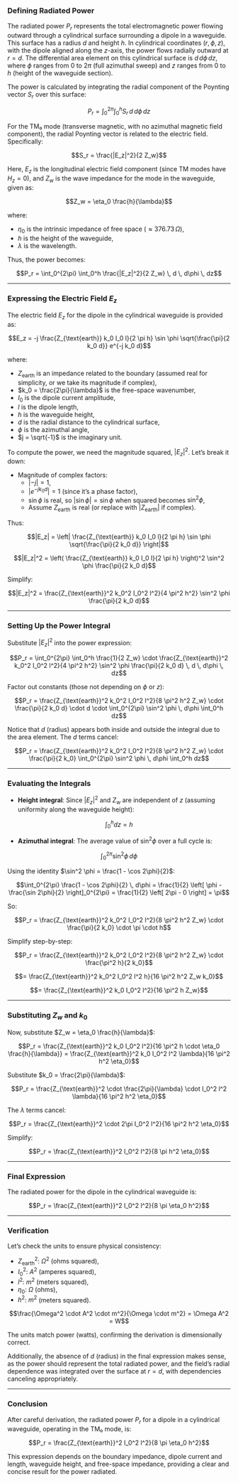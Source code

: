 ### Defining Radiated Power

The radiated power $P_r$ represents the total electromagnetic power flowing outward through a cylindrical surface surrounding a dipole in a waveguide. This surface has a radius $d$ and height $h$. In cylindrical coordinates $(r, \phi, z)$, with the dipole aligned along the $z$-axis, the power flows radially outward at $r = d$. The differential area element on this cylindrical surface is $d \, d\phi \, dz$, where $\phi$ ranges from 0 to $2\pi$ (full azimuthal sweep) and $z$ ranges from 0 to $h$ (height of the waveguide section).

The power is calculated by integrating the radial component of the Poynting vector $S_r$ over this surface:

$$P_r = \int_0^{2\pi} \int_0^h S_r \, d \, d\phi \, dz$$

For the TM₀ mode (transverse magnetic, with no azimuthal magnetic field component), the radial Poynting vector is related to the electric field. Specifically:

$$S_r = \frac{|E_z|^2}{2 Z_w}$$

Here, $E_z$ is the longitudinal electric field component (since TM modes have $H_z = 0$), and $Z_w$ is the wave impedance for the mode in the waveguide, given as:

$$Z_w = \eta_0 \frac{h}{\lambda}$$

where:
- $\eta_0$ is the intrinsic impedance of free space ($\approx 376.73 \, \Omega$),
- $h$ is the height of the waveguide,
- $\lambda$ is the wavelength.

Thus, the power becomes:

$$P_r = \int_0^{2\pi} \int_0^h \frac{|E_z|^2}{2 Z_w} \, d \, d\phi \, dz$$

---

### Expressing the Electric Field $E_z$

The electric field $E_z$ for the dipole in the cylindrical waveguide is provided as:

$$E_z = -j \frac{Z_{\text{earth}} k_0 I_0 l}{2 \pi h} \sin \phi \sqrt{\frac{\pi}{2 k_0 d}} e^{-j k_0 d}$$

where:
- $Z_{\text{earth}}$ is an impedance related to the boundary (assumed real for simplicity, or we take its magnitude if complex),
- $k_0 = \frac{2\pi}{\lambda}$ is the free-space wavenumber,
- $I_0$ is the dipole current amplitude,
- $l$ is the dipole length,
- $h$ is the waveguide height,
- $d$ is the radial distance to the cylindrical surface,
- $\phi$ is the azimuthal angle,
- $j = \sqrt{-1}$ is the imaginary unit.

To compute the power, we need the magnitude squared, $|E_z|^2$. Let’s break it down:

- Magnitude of complex factors:
  - $|-j| = 1$,
  - $|e^{-j k_0 d}| = 1$ (since it’s a phase factor),
  - $\sin \phi$ is real, so $|\sin \phi| = \sin \phi$ when squared becomes $\sin^2 \phi$,
  - Assume $Z_{\text{earth}}$ is real (or replace with $|Z_{\text{earth}}|$ if complex).

Thus:

$$|E_z| = \left| \frac{Z_{\text{earth}} k_0 I_0 l}{2 \pi h} \sin \phi \sqrt{\frac{\pi}{2 k_0 d}} \right|$$

$$|E_z|^2 = \left( \frac{Z_{\text{earth}} k_0 I_0 l}{2 \pi h} \right)^2 \sin^2 \phi \frac{\pi}{2 k_0 d}$$

Simplify:

$$|E_z|^2 = \frac{Z_{\text{earth}}^2 k_0^2 I_0^2 l^2}{4 \pi^2 h^2} \sin^2 \phi \frac{\pi}{2 k_0 d}$$

---

### Setting Up the Power Integral

Substitute $|E_z|^2$ into the power expression:

$$P_r = \int_0^{2\pi} \int_0^h \frac{1}{2 Z_w} \cdot \frac{Z_{\text{earth}}^2 k_0^2 I_0^2 l^2}{4 \pi^2 h^2} \sin^2 \phi \frac{\pi}{2 k_0 d} \, d \, d\phi \, dz$$

Factor out constants (those not depending on $\phi$ or $z$):

$$P_r = \frac{Z_{\text{earth}}^2 k_0^2 I_0^2 l^2}{8 \pi^2 h^2 Z_w} \cdot \frac{\pi}{2 k_0 d} \cdot d \cdot \int_0^{2\pi} \sin^2 \phi \, d\phi \int_0^h dz$$

Notice that $d$ (radius) appears both inside and outside the integral due to the area element. The $d$ terms cancel:

$$P_r = \frac{Z_{\text{earth}}^2 k_0^2 I_0^2 l^2}{8 \pi^2 h^2 Z_w} \cdot \frac{\pi}{2 k_0} \int_0^{2\pi} \sin^2 \phi \, d\phi \int_0^h dz$$

---

### Evaluating the Integrals

- **Height integral**: Since $|E_z|^2$ and $Z_w$ are independent of $z$ (assuming uniformity along the waveguide height):

$$\int_0^h dz = h$$

- **Azimuthal integral**: The average value of $\sin^2 \phi$ over a full cycle is:

$$\int_0^{2\pi} \sin^2 \phi \, d\phi$$

Using the identity $\sin^2 \phi = \frac{1 - \cos 2\phi}{2}$:

$$\int_0^{2\pi} \frac{1 - \cos 2\phi}{2} \, d\phi = \frac{1}{2} \left[ \phi - \frac{\sin 2\phi}{2} \right]_0^{2\pi} = \frac{1}{2} \left[ 2\pi - 0 \right] = \pi$$

So:

$$P_r = \frac{Z_{\text{earth}}^2 k_0^2 I_0^2 l^2}{8 \pi^2 h^2 Z_w} \cdot \frac{\pi}{2 k_0} \cdot \pi \cdot h$$

Simplify step-by-step:

$$P_r = \frac{Z_{\text{earth}}^2 k_0^2 I_0^2 l^2}{8 \pi^2 h^2 Z_w} \cdot \frac{\pi^2 h}{2 k_0}$$

$$= \frac{Z_{\text{earth}}^2 k_0^2 I_0^2 l^2 h}{16 \pi^2 h^2 Z_w k_0}$$

$$= \frac{Z_{\text{earth}}^2 k_0 I_0^2 l^2}{16 \pi^2 h Z_w}$$

---

### Substituting $Z_w$ and $k_0$

Now, substitute $Z_w = \eta_0 \frac{h}{\lambda}$:

$$P_r = \frac{Z_{\text{earth}}^2 k_0 I_0^2 l^2}{16 \pi^2 h \cdot \eta_0 \frac{h}{\lambda}} = \frac{Z_{\text{earth}}^2 k_0 I_0^2 l^2 \lambda}{16 \pi^2 h^2 \eta_0}$$

Substitute $k_0 = \frac{2\pi}{\lambda}$:

$$P_r = \frac{Z_{\text{earth}}^2 \cdot \frac{2\pi}{\lambda} \cdot I_0^2 l^2 \lambda}{16 \pi^2 h^2 \eta_0}$$

The $\lambda$ terms cancel:

$$P_r = \frac{Z_{\text{earth}}^2 \cdot 2\pi I_0^2 l^2}{16 \pi^2 h^2 \eta_0}$$

Simplify:

$$P_r = \frac{Z_{\text{earth}}^2 I_0^2 l^2}{8 \pi h^2 \eta_0}$$

---

### Final Expression

The radiated power for the dipole in the cylindrical waveguide is:

$$P_r = \frac{Z_{\text{earth}}^2 I_0^2 l^2}{8 \pi \eta_0 h^2}$$

---

### Verification

Let’s check the units to ensure physical consistency:
- $Z_{\text{earth}}^2$: $\Omega^2$ (ohms squared),
- $I_0^2$: $A^2$ (amperes squared),
- $l^2$: $m^2$ (meters squared),
- $\eta_0$: $\Omega$ (ohms),
- $h^2$: $m^2$ (meters squared).

$$\frac{\Omega^2 \cdot A^2 \cdot m^2}{\Omega \cdot m^2} = \Omega A^2 = W$$

The units match power (watts), confirming the derivation is dimensionally correct.

Additionally, the absence of $d$ (radius) in the final expression makes sense, as the power should represent the total radiated power, and the field’s radial dependence was integrated over the surface at $r = d$, with dependencies canceling appropriately.

---

### Conclusion

After careful derivation, the radiated power $P_r$ for a dipole in a cylindrical waveguide, operating in the TM₀ mode, is:

$$P_r = \frac{Z_{\text{earth}}^2 I_0^2 l^2}{8 \pi \eta_0 h^2}$$

This expression depends on the boundary impedance, dipole current and length, waveguide height, and free-space impedance, providing a clear and concise result for the power radiated.
